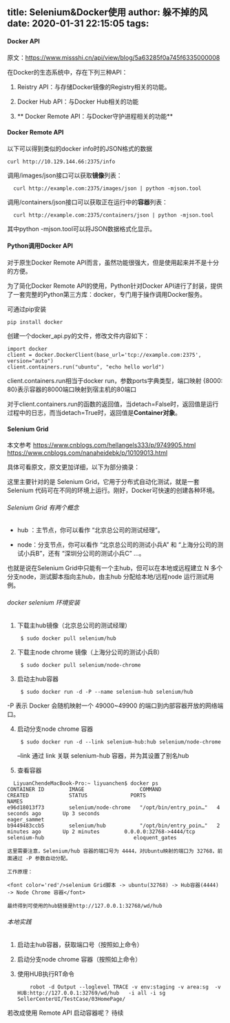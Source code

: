 title: Selenium&Docker使用
author: 躲不掉的风
date: 2020-01-31 22:15:05
tags:
---
#### Docker  API
原文：https://www.missshi.cn/api/view/blog/5a63285f0a745f6335000008

在Docker的生态系统中，存在下列三种API：

  1. Reistry API：与存储Docker镜像的Registry相关的功能。
  
  2. Docker Hub API：与Docker Hub相关的功能
  
  3. ** Docker Remote API：与Docker守护进程相关的功能**

#### Docker Remote API

  以下可以得到类似的docker info时的JSON格式的数据
  
  	curl http://10.129.144.66:2375/info
  
  调用/images/json接口可以获取**镜像**列表：

      curl http://example.com:2375/images/json | python -mjson.tool


  调用/containers/json接口可以获取正在运行中的**容器**列表：

      curl http://example.com:2375/containers/json | python -mjson.tool
      

  其中python -mjson.tool可以将JSON数据格式化显示。
  
  
#### Python调用Docker API
对于原生Docker Remote API而言，虽然功能很强大，但是使用起来并不是十分的方便。

为了简化Docker Remote API的使用，Python针对Docker API进行了封装，提供了一套完整的Python第三方库：docker，专门用于操作调用Docker服务。

可通过pip安装

	pip install docker
    
创建一个docker_api.py的文件，修改文件内容如下：

    import docker
    client = docker.DockerClient(base_url='tcp://example.com:2375', version="auto")
    client.containers.run("ubuntu", "echo hello world")

client.containers.run相当于docker run，参数ports字典类型，端口映射 {8000: 80}表示容器的8000端口映射到宿主机的80端口

对于client.containers.run的函数的返回值，当detach=False时，返回值是运行过程中的日志，而当detach=True时，返回值是**Container对象**。


####  Selenium Grid

本文参考 https://www.cnblogs.com/hellangels333/p/9749905.html
https://www.cnblogs.com/nanaheidebk/p/10109013.html

具体可看原文，原文更加详细，以下为部分摘录：

这里主要针对的是 Selenium Grid，它用于分布式自动化测试，就是一套Selenium 代码可在不同的环境上运行。刚好，Docker可快速的创建各种环境。

###### Selenium Grid 有两个概念

- hub ：主节点，你可以看作 “北京总公司的测试经理”。

- node：分支节点，你可以看作 “北京总公司的测试小兵A” 和 “上海分公司的测试小兵B”，还有 “深圳分公司的测试小兵C” …。

也就是说在Selenium Grid中只能有一个主hub，但可以在本地或远程建立 N 多个分支node，测试脚本指向主hub，由主hub 分配给本地/远程node 运行测试用例。

###### docker selenium 环境安装


1. 下载主hub镜像（北京总公司的测试经理）

		$ sudo docker pull selenium/hub

2. 下载主node chrome 镜像（上海分公司的测试小兵B）

		$ sudo docker pull selenium/node-chrome

3. 启动主hub容器

		$ sudo docker run -d -P --name selenium-hub selenium/hub

 -P 表示 Docker 会随机映射一个 49000~49900 的端口到内部容器开放的网络端口。

4. 启动分支node chrome 容器

		$ sudo docker run -d --link selenium-hub:hub selenium/node-chrome

	–link 通过 link 关联 selenium-hub 容器，并为其设置了别名hub

5. 查看容器
```
  LiyuanChendeMacBook-Pro:~ liyuanchen$ docker ps
CONTAINER ID        IMAGE                  COMMAND                  CREATED             STATUS              PORTS                     NAMES
e96d18013f73        selenium/node-chrome   "/opt/bin/entry_poin…"   4 seconds ago       Up 3 seconds                                  eager_sammet
b9449483ccb5        selenium/hub           "/opt/bin/entry_poin…"   2 minutes ago       Up 2 minutes        0.0.0.0:32768->4444/tcp   selenium-hub                             eloquent_gates
```

	这里需要注意，Selenium/hub 容器的端口号为 4444，对Ubuntu映射的端口为 32768，前面通过 -P 参数自动分配。

	工作原理：

    <font color='red'/>selenium Grid脚本 -> ubuntu(32768) -> Hub容器(4444) -> Node Chrome 容器</font>

    最终得到可使用的hub链接是http://127.0.0.1:32768/wd/hub
    
 ###### 本地实践
 1. 启动主hub容器，获取端口号（按照如上命令）
 2. 启动分支node chrome 容器（按照如上命令）
 3. 使用HUB执行RT命令
 
 			robot -d Output --loglevel TRACE -v env:staging -v area:sg  -v HUB:http://127.0.0.1:32769/wd/hub   -i all -i sg  SellerCenterUI/TestCase/03HomePage/
            
 若改成使用 Remote API 启动容器呢？
 待续
